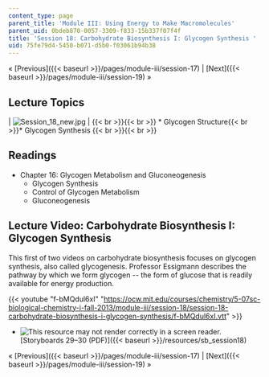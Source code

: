 ```yaml
---
content_type: page
parent_title: 'Module III: Using Energy to Make Macromolecules'
parent_uid: 0bdeb870-0057-3309-f833-15b337f07f4f
title: 'Session 18: Carbohydrate Biosynthesis I: Glycogen Synthesis '
uid: 75fe79d4-5450-b071-d5b0-f03061b94b38
---
```


« [Previous]({{< baseurl >}}/pages/module-iii/session-17) | [Next]({{< baseurl >}}/pages/module-iii/session-19) »

Lecture Topics
--------------

| ![Session_18_new.jpg](BASEURL_PLACEHOLDER/resources/session_18_new) |  {{< br >}}{{< br >}} *   Glycogen Structure{{< br >}}*   Glycogen Synthesis {{< br >}}{{< br >}}  

Readings
--------

*   Chapter 16: Glycogen Metabolism and Gluconeogenesis
    *   Glycogen Synthesis
    *   Control of Glycogen Metabolism
    *   Gluconeogenesis

Lecture Video: Carbohydrate Biosynthesis I: Glycogen Synthesis
--------------------------------------------------------------

This first of two videos on carbohydrate biosynthesis focuses on glycogen synthesis, also called glycogenesis. Professor Essigmann describes the pathway by which we form glycogen -- the form of glucose that is readily available for energy production.

{{< youtube "f-bMQdul6xI" "https://ocw.mit.edu/courses/chemistry/5-07sc-biological-chemistry-i-fall-2013/module-iii/session-18/session-18-carbohydrate-biosynthesis-i-glycogen-synthesis/f-bMQdul6xI.vtt" >}}

*   ![This resource may not render correctly in a screen reader.](/images/inacessible.gif)[Storyboards 29–30 (PDF)]({{< baseurl >}}/resources/sb_session18)

« [Previous]({{< baseurl >}}/pages/module-iii/session-17) | [Next]({{< baseurl >}}/pages/module-iii/session-19) »